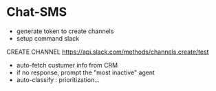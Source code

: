 # Chat-SMS


- generate token to create channels
- setup command slack


CREATE CHANNEL
https://api.slack.com/methods/channels.create/test

- auto-fetch custumer info from CRM
- if no response, prompt the "most inactive" agent
- auto-classify : prioritization...
